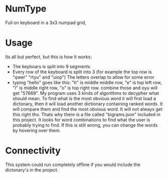 # NumType
Full on keyboard in a 3x3 numpad grid,

# Usage
Its all but perfect, but this is how it works:
- The keyboars is split into 9 segments
- Every row of the keyboard is split into 3 (for example the top row is "qwer" "rtyu" and "uiop") The letters overlap to allow for some error
- typing "hello" goes like this: "h" is middle middle row, "e" is top left row, "l" is middle right row, "o" is top right row. combine those and oyu will get "57669". My program uses 3 kinds of algorithms to decypher what should mean. To find what is the most obvious word it will first load a dictonary, then it will load another dictionary containing ranked words. It will compare them and find the most obvious word. It will not always get this right tho. Thats why there is a file called "bigrams.json" included in this project. It looks for word combinations to find what the user is probably trying to find. If this is still wrong, you can change the words by hovering over them.

# Connectivity
This system could run completely offline if you would include the dictonary's in the project.
